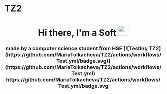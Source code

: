 # TZ2
<h1 align="center">Hi there, I'm a Soft 
<img src="https://github.com/blackcater/blackcater/raw/main/images/Hi.gif" height="32"/></h1>
<h3 align="center">made by a computer science student from HSE
[![Testing TZ2](https://github.com/MariaTolkacheva/TZ2/actions/workflows/Test.yml/badge.svg)](https://github.com/MariaTolkacheva/TZ2/actions/workflows/Test.yml)
https://github.com/MariaTolkacheva/TZ2/actions/workflows/Test.yml/badge.svg
